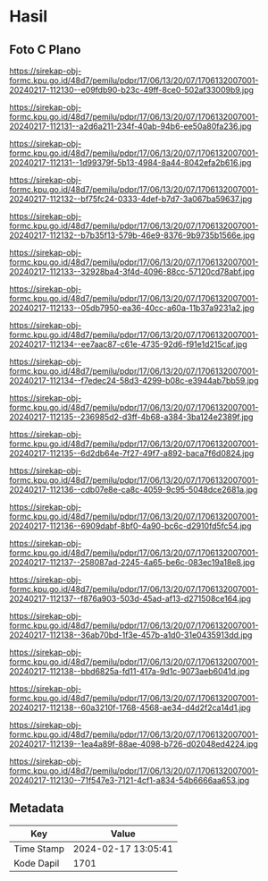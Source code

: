 # Hasil

## Foto C Plano

https://sirekap-obj-formc.kpu.go.id/48d7/pemilu/pdpr/17/06/13/20/07/1706132007001-20240217-112130--e09fdb90-b23c-49ff-8ce0-502af33009b9.jpg

https://sirekap-obj-formc.kpu.go.id/48d7/pemilu/pdpr/17/06/13/20/07/1706132007001-20240217-112131--a2d6a211-234f-40ab-94b6-ee50a80fa236.jpg

https://sirekap-obj-formc.kpu.go.id/48d7/pemilu/pdpr/17/06/13/20/07/1706132007001-20240217-112131--1d99379f-5b13-4984-8a44-8042efa2b616.jpg

https://sirekap-obj-formc.kpu.go.id/48d7/pemilu/pdpr/17/06/13/20/07/1706132007001-20240217-112132--bf75fc24-0333-4def-b7d7-3a067ba59637.jpg

https://sirekap-obj-formc.kpu.go.id/48d7/pemilu/pdpr/17/06/13/20/07/1706132007001-20240217-112132--b7b35f13-579b-46e9-8376-9b9735b1566e.jpg

https://sirekap-obj-formc.kpu.go.id/48d7/pemilu/pdpr/17/06/13/20/07/1706132007001-20240217-112133--32928ba4-3f4d-4096-88cc-57120cd78abf.jpg

https://sirekap-obj-formc.kpu.go.id/48d7/pemilu/pdpr/17/06/13/20/07/1706132007001-20240217-112133--05db7950-ea36-40cc-a60a-11b37a9231a2.jpg

https://sirekap-obj-formc.kpu.go.id/48d7/pemilu/pdpr/17/06/13/20/07/1706132007001-20240217-112134--ee7aac87-c61e-4735-92d6-f91e1d215caf.jpg

https://sirekap-obj-formc.kpu.go.id/48d7/pemilu/pdpr/17/06/13/20/07/1706132007001-20240217-112134--f7edec24-58d3-4299-b08c-e3944ab7bb59.jpg

https://sirekap-obj-formc.kpu.go.id/48d7/pemilu/pdpr/17/06/13/20/07/1706132007001-20240217-112135--236985d2-d3ff-4b68-a384-3ba124e2389f.jpg

https://sirekap-obj-formc.kpu.go.id/48d7/pemilu/pdpr/17/06/13/20/07/1706132007001-20240217-112135--6d2db64e-7f27-49f7-a892-baca7f6d0824.jpg

https://sirekap-obj-formc.kpu.go.id/48d7/pemilu/pdpr/17/06/13/20/07/1706132007001-20240217-112136--cdb07e8e-ca8c-4059-9c95-5048dce2681a.jpg

https://sirekap-obj-formc.kpu.go.id/48d7/pemilu/pdpr/17/06/13/20/07/1706132007001-20240217-112136--6909dabf-8bf0-4a90-bc6c-d2910fd5fc54.jpg

https://sirekap-obj-formc.kpu.go.id/48d7/pemilu/pdpr/17/06/13/20/07/1706132007001-20240217-112137--258087ad-2245-4a65-be6c-083ec19a18e8.jpg

https://sirekap-obj-formc.kpu.go.id/48d7/pemilu/pdpr/17/06/13/20/07/1706132007001-20240217-112137--f876a903-503d-45ad-af13-d271508ce164.jpg

https://sirekap-obj-formc.kpu.go.id/48d7/pemilu/pdpr/17/06/13/20/07/1706132007001-20240217-112138--36ab70bd-1f3e-457b-a1d0-31e0435913dd.jpg

https://sirekap-obj-formc.kpu.go.id/48d7/pemilu/pdpr/17/06/13/20/07/1706132007001-20240217-112138--bbd6825a-fd11-417a-9d1c-9073aeb6041d.jpg

https://sirekap-obj-formc.kpu.go.id/48d7/pemilu/pdpr/17/06/13/20/07/1706132007001-20240217-112138--60a3210f-1768-4568-ae34-d4d2f2ca14d1.jpg

https://sirekap-obj-formc.kpu.go.id/48d7/pemilu/pdpr/17/06/13/20/07/1706132007001-20240217-112139--1ea4a89f-88ae-4098-b726-d02048ed4224.jpg

https://sirekap-obj-formc.kpu.go.id/48d7/pemilu/pdpr/17/06/13/20/07/1706132007001-20240217-112130--71f547e3-7121-4cf1-a834-54b6666aa653.jpg


## Metadata

| Key        | Value               |
| ---------- | ------------------- |
| Time Stamp | 2024-02-17 13:05:41 |
| Kode Dapil | 1701                |



